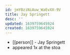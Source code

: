 ```yaml
---
id: jmYBziNiAuw_WaEvXX-9V
title: Jay Springett
desc: ''
updated: 1639759645924
created: 1639759645924
---
```



- [[person]] - Jay Springett
- appeared 1x at the stoa
